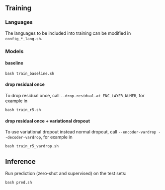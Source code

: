 ## Training

### Languages
The languages to be included into training can be modified in `config_*_lang.sh`.

### Models
#### baseline
```
bash train_baseline.sh 
```
#### drop residual once
To drop residual once, call `--drop-residual-at ENC_LAYER_NUMER`, for example in
```
bash train_r5.sh 
```
#### drop residual once + variational dropout
To use variational dropout instead normal dropout, call `--encoder-vardrop --decoder-vardrop`, for example in
```
bash train_r5_vardrop.sh
```

## Inference
Run prediction (zero-shot and supervised) on the test sets:
```
bash pred.sh
```
